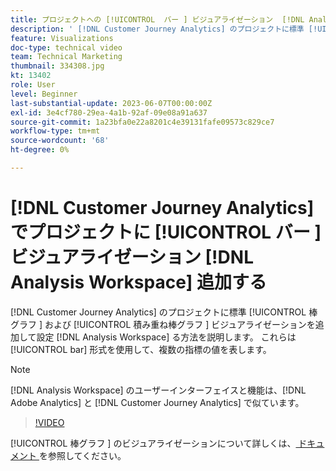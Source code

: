 ```yaml
---
title: プロジェクトへの [!UICONTROL  バー ] ビジュアライゼーション  [!DNL Analysis Workspace]  追加
description: ' [!DNL Customer Journey Analytics] のプロジェクトに標準 [!UICONTROL  棒グラフ ] および [!UICONTROL  積み重ね棒グラフ ] ビジュアライゼーションを追加して設定する方法  [!DNL Analysis Workspace]  説明します。'
feature: Visualizations
doc-type: technical video
team: Technical Marketing
thumbnail: 334308.jpg
kt: 13402
role: User
level: Beginner
last-substantial-update: 2023-06-07T00:00:00Z
exl-id: 3e4cf780-29ea-4a1b-92af-09e08a91a637
source-git-commit: 1a23bfa0e22a8201c4e39131fafe09573c829ce7
workflow-type: tm+mt
source-wordcount: '68'
ht-degree: 0%

---
```


# [!DNL Customer Journey Analytics] でプロジェクトに [!UICONTROL  バー ] ビジュアライゼーション [!DNL Analysis Workspace] 追加する

[!DNL Customer Journey Analytics] のプロジェクトに標準 [!UICONTROL  棒グラフ ] および [!UICONTROL  積み重ね棒グラフ ] ビジュアライゼーションを追加して設定 [!DNL Analysis Workspace] る方法を説明します。 これらは [!UICONTROL bar] 形式を使用して、複数の指標の値を表します。

>[!NOTE]
>
>[!DNL Analysis Workspace] のユーザーインターフェイスと機能は、[!DNL Adobe Analytics] と [!DNL Customer Journey Analytics] で似ています。

>[!VIDEO](https://video.tv.adobe.com/v/334308/?quality=12&learn=on)

[!UICONTROL  棒グラフ ] のビジュアライゼーションについて詳しくは、[ ドキュメント ](https://experienceleague.adobe.com/docs/analytics-platform/using/cja-workspace/visualizations/bar.html) を参照してください。
